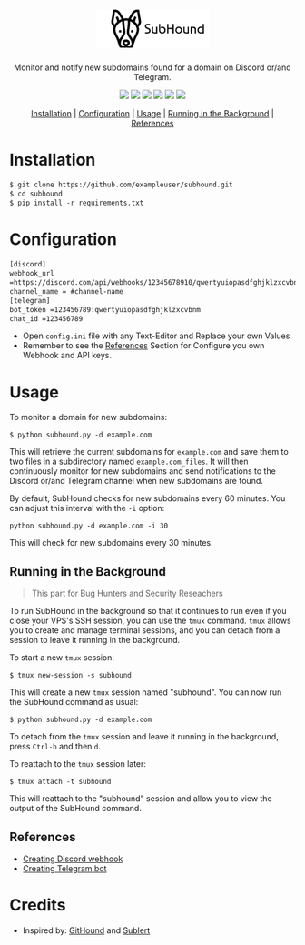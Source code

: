 <h1 align="center">
  <img src="static/cover.png" alt="subhound" width="200px">
  <br>
</h1>
 <p align="center"> Monitor and notify new subdomains found for a domain on Discord or/and Telegram. </p>

<p align="center">
<a href="https://twitter.com/sl4x0"><img src="https://img.shields.io/twitter/follow/sl4x0.svg?logo=twitter"></a>
<a href="https://opensource.org/licenses/MIT"><img src="https://img.shields.io/badge/license-MIT-_red.svg"></a>
<a href="https://github.com/sl4x0/SubHound/issues"><img src="https://img.shields.io/badge/contributions-welcome-brightgreen.svg?style=flat"></a>
<img src="https://img.shields.io/badge/Python-3.7-blue">
<img src="https://travis-ci.com/sl4x0/SubHound.svg?branch=master">
<img src="https://img.shields.io/librariesio/github/sl4x0/SubHound">
</p>

<p align="center">
  <a href="#installation">Installation</a> |
  <a href="#configuration">Configuration</a> |
  <a href="#usage">Usage</a> |
  <a href="#running-in-the-background">Running in the Background</a> |
  <a href="#references">References</a>
</p>

# Installation

```console
$ git clone https://github.com/exampleuser/subhound.git
$ cd subhound
$ pip install -r requirements.txt
```

# Configuration

```console
[discord]
webhook_url =https://discord.com/api/webhooks/12345678910/qwertyuiopasdfghjklzxcvbnm
channel_name = #channel-name
[telegram]
bot_token =123456789:qwertyuiopasdfghjklzxcvbnm
chat_id =123456789
```

- Open `config.ini` file with any Text-Editor and Replace your own Values
- Remember to see the <a href="#references">References</a> Section for Configure you own Webhook and API keys.



# Usage

To monitor a domain for new subdomains:

```console
$ python subhound.py -d example.com
```

This will retrieve the current subdomains for `example.com` and save them to two files in a subdirectory named `example.com_files`. It will then continuously monitor for new subdomains and send notifications to the Discord or/and Telegram channel when new subdomains are found.

By default, SubHound checks for new subdomains every 60 minutes. You can adjust this interval with the `-i` option:

```console
python subhound.py -d example.com -i 30
```
This will check for new subdomains every 30 minutes.

## Running in the Background
> This part for Bug Hunters and Security Reseachers

To run SubHound in the background so that it continues to run even if you close your VPS's SSH session, you can use the `tmux` command. `tmux` allows you to create and manage terminal sessions, and you can detach from a session to leave it running in the background.

To start a new `tmux` session:

```console
$ tmux new-session -s subhound
```

This will create a new `tmux` session named "subhound". You can now run the SubHound command as usual:

```console
$ python subhound.py -d example.com
```

To detach from the `tmux` session and leave it running in the background, press `Ctrl-b` and then `d`.

To reattach to the `tmux` session later:

```console
$ tmux attach -t subhound
```

This will reattach to the "subhound" session and allow you to view the output of the SubHound command.

## References

- [Creating Discord webhook](https://support.discord.com/hc/en-us/articles/228383668-Intro-to-Webhooks)
- [Creating Telegram bot](https://core.telegram.org/bots#3-how-do-i-create-a-bot)

# Credits
- Inspired by: [GitHound](https://github.com/tillson/git-hound) and [Sublert](https://github.com/yassineaboukir/sublert)
